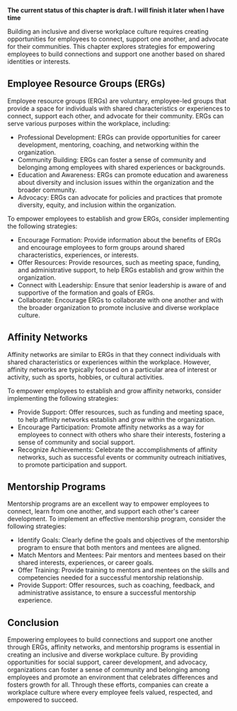 **The current status of this chapter is draft. I will finish it later when I have time**

Building an inclusive and diverse workplace culture requires creating opportunities for employees to connect, support one another, and advocate for their communities. This chapter explores strategies for empowering employees to build connections and support one another based on shared identities or interests.

**Employee Resource Groups (ERGs)**
-----------------------------------

Employee resource groups (ERGs) are voluntary, employee-led groups that provide a space for individuals with shared characteristics or experiences to connect, support each other, and advocate for their community. ERGs can serve various purposes within the workplace, including:

* Professional Development: ERGs can provide opportunities for career development, mentoring, coaching, and networking within the organization.
* Community Building: ERGs can foster a sense of community and belonging among employees with shared experiences or backgrounds.
* Education and Awareness: ERGs can promote education and awareness about diversity and inclusion issues within the organization and the broader community.
* Advocacy: ERGs can advocate for policies and practices that promote diversity, equity, and inclusion within the organization.

To empower employees to establish and grow ERGs, consider implementing the following strategies:

* Encourage Formation: Provide information about the benefits of ERGs and encourage employees to form groups around shared characteristics, experiences, or interests.
* Offer Resources: Provide resources, such as meeting space, funding, and administrative support, to help ERGs establish and grow within the organization.
* Connect with Leadership: Ensure that senior leadership is aware of and supportive of the formation and goals of ERGs.
* Collaborate: Encourage ERGs to collaborate with one another and with the broader organization to promote inclusive and diverse workplace culture.

**Affinity Networks**
---------------------

Affinity networks are similar to ERGs in that they connect individuals with shared characteristics or experiences within the workplace. However, affinity networks are typically focused on a particular area of interest or activity, such as sports, hobbies, or cultural activities.

To empower employees to establish and grow affinity networks, consider implementing the following strategies:

* Provide Support: Offer resources, such as funding and meeting space, to help affinity networks establish and grow within the organization.
* Encourage Participation: Promote affinity networks as a way for employees to connect with others who share their interests, fostering a sense of community and social support.
* Recognize Achievements: Celebrate the accomplishments of affinity networks, such as successful events or community outreach initiatives, to promote participation and support.

**Mentorship Programs**
-----------------------

Mentorship programs are an excellent way to empower employees to connect, learn from one another, and support each other's career development. To implement an effective mentorship program, consider the following strategies:

* Identify Goals: Clearly define the goals and objectives of the mentorship program to ensure that both mentors and mentees are aligned.
* Match Mentors and Mentees: Pair mentors and mentees based on their shared interests, experiences, or career goals.
* Offer Training: Provide training to mentors and mentees on the skills and competencies needed for a successful mentorship relationship.
* Provide Support: Offer resources, such as coaching, feedback, and administrative assistance, to ensure a successful mentorship experience.

**Conclusion**
--------------

Empowering employees to build connections and support one another through ERGs, affinity networks, and mentorship programs is essential in creating an inclusive and diverse workplace culture. By providing opportunities for social support, career development, and advocacy, organizations can foster a sense of community and belonging among employees and promote an environment that celebrates differences and fosters growth for all. Through these efforts, companies can create a workplace culture where every employee feels valued, respected, and empowered to succeed.
